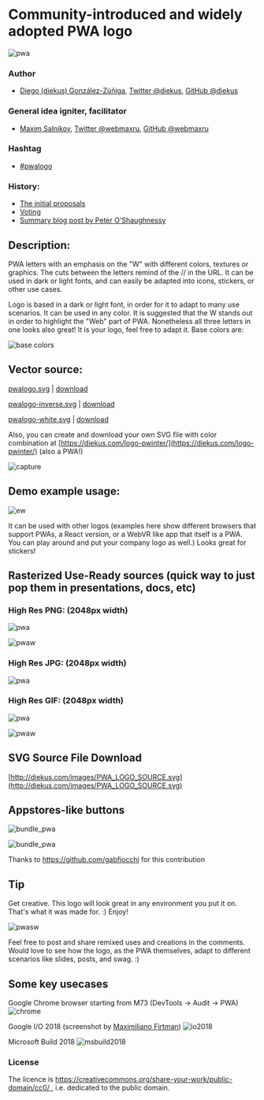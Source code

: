 # Community-introduced and widely adopted PWA logo

![pwa](https://user-images.githubusercontent.com/3104648/28351989-7f68389e-6c4b-11e7-9bf2-e9fcd4977e7a.png)

### Author
* [Diego (diekus) González-Zúñiga](http://diekus.com/), [Twitter @diekus](https://twitter.com/diekus), [GitHub @diekus](https://github.com/diekus)

### General idea igniter, facilitator
* [Maxim Salnikov](https://medium.com/@webmaxru/), [Twitter @webmaxru](https://twitter.com/webmaxru), [GitHub @webmaxru](https://github.com/webmaxru)

### Hashtag
* [#pwalogo](https://twitter.com/search?f=tweets&vertical=default&q=%23pwalogo&src=typd&lang=en)

### History:
* [The initial proposals](https://github.com/webmaxru/progressive-web-apps-logo/blob/master/PROPOSALS-HISTORY.md)
* [Voting](https://github.com/webmaxru/progressive-web-apps-logo/issues/3)
* [Summary blog post by Peter O'Shaughnessy](https://medium.com/samsung-internet-dev/we-now-have-a-community-approved-progressive-web-apps-logo-823f212f57c9)

## Description:

PWA letters with an emphasis on the "W" with different colors, textures or graphics. The cuts between the letters remind of the // in the URL. It can be used in dark or light fonts, and can easily be adapted into icons, stickers, or other use cases.

Logo is based in a dark or light font, in order for it to adapt to many use scenarios. It can be used in any color. It is suggested that the W stands out in order to highlight the "Web" part of PWA. Nonetheless all three letters in one looks also great! It is your logo, feel free to adapt it. Base colors are:

![base colors](https://user-images.githubusercontent.com/3104648/28351783-ea1e2506-6c49-11e7-8295-2bcc76ba8201.png)

## Vector source:

[pwalogo.svg](https://github.com/webmaxru/progressive-web-apps-logo/blob/master/pwalogo.svg) | [download](https://github.com/webmaxru/progressive-web-apps-logo/raw/master/pwalogo.svg)

[pwalogo-inverse.svg](https://github.com/webmaxru/progressive-web-apps-logo/blob/master/pwalogo-inverse.svg) | [download](https://github.com/webmaxru/progressive-web-apps-logo/raw/master/pwalogo-inverse.svg)

[pwalogo-white.svg](https://github.com/webmaxru/progressive-web-apps-logo/blob/master/pwalogo-white.svg) | [download](https://github.com/webmaxru/progressive-web-apps-logo/raw/master/pwalogo-white.svg)

Also, you can create and download your own SVG file with color combination at [https://diekus.com/logo-pwinter/](https://diekus.com/logo-pwinter/) (also a PWA!)

![capture](https://user-images.githubusercontent.com/3104648/28352657-9d13b9a0-6c4f-11e7-8e8c-1b55e9d4d07a.PNG)

## Demo example usage:
![ew](https://user-images.githubusercontent.com/3104648/28351863-96b13a74-6c4a-11e7-9ed9-1f021c36385e.jpg)

It can be used with other logos (examples here show different browsers that support PWAs, a React version, or a WebVR like app that itself is a PWA. You can play around and put your company logo as well.) Looks great for stickers!

## Rasterized Use-Ready sources (quick way to just pop them in presentations, docs, etc)

### High Res PNG: (2048px width)

![pwa](https://user-images.githubusercontent.com/3104648/28352004-a055292c-6c4b-11e7-9c6b-a94cdc2a5458.png)

![pwaw](https://user-images.githubusercontent.com/3104648/28352065-2f94fba8-6c4c-11e7-9536-3d8e249e048f.png)

### High Res JPG: (2048px  width)

![pwa](https://user-images.githubusercontent.com/3104648/28352019-c0aea0ea-6c4b-11e7-97f2-eb3cc28c6db0.jpg)

### High Res GIF: (2048px width)

![pwa](https://user-images.githubusercontent.com/3104648/28352033-e453b5bc-6c4b-11e7-95eb-2fcac2e84e6e.gif)

![pwaw](https://user-images.githubusercontent.com/3104648/28352047-0a085920-6c4c-11e7-9b9c-c0d428ba66a1.gif)

## SVG Source File Download

[http://diekus.com/images/PWA_LOGO_SOURCE.svg](http://diekus.com/images/PWA_LOGO_SOURCE.svg)

## Appstores-like buttons

![bundle_pwa](https://user-images.githubusercontent.com/9122190/28998409-c5bf7362-7a00-11e7-9b63-db56694522e7.png)

![bundle_pwa](https://user-images.githubusercontent.com/9122190/28998498-0df3c0c8-7a03-11e7-8780-2c71d0b3330e.png)

Thanks to https://github.com/gabfiocchi for this contribution



## Tip

Get creative. This logo will look great in any environment you put it on. That's what it was made for. :) Enjoy!

![pwasw](https://user-images.githubusercontent.com/3104648/28352346-cd52892c-6c4d-11e7-9052-007a9f4f956c.png)

Feel free to post and share remixed uses and creations in the comments. Would love to see how the logo, as the PWA themselves, adapt to different scenarios like slides, posts, and swag. :)

## Some key usecases

Google Chrome browser starting from M73 (DevTools -> Audit -> PWA)
![chrome](https://github.com/webmaxru/progressive-web-apps-logo/raw/master/usecases/chrome.png)

Google I/O 2018 (screenshot by [Maximiliano Firtman](https://twitter.com/firt))
![io2018](https://github.com/webmaxru/progressive-web-apps-logo/raw/master/usecases/io2018.jpg)

Microsoft Build 2018
![msbuild2018](https://github.com/webmaxru/progressive-web-apps-logo/raw/master/usecases/msbuild2018.jpg)


### License
The licence is [ https://creativecommons.org/share-your-work/public-domain/cc0/ ](https://creativecommons.org/share-your-work/public-domain/cc0/), i.e. dedicated to the public domain.


